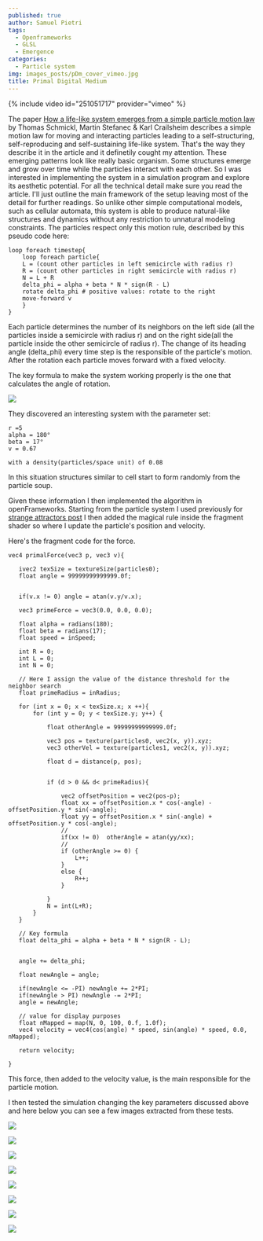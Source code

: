 ```yaml
---
published: true
author: Samuel Pietri
tags:
  - Openframeworks
  - GLSL
  - Emergence
categories:
  - Particle system
img: images_posts/pDm_cover_vimeo.jpg
title: Primal Digital Medium
---
```

{% include video id="251051717" provider="vimeo" %}


The paper [How a life-like system emerges from a simple particle motion law](https://www.nature.com/articles/srep37969) by Thomas Schmickl, Martin Stefanec & Karl Crailsheim describes a simple motion law for moving and interacting particles leading to a self-structuring, self-reproducing and self-sustaining life-like system. That's the way they describe it in the article and it definetily cought my attention. These emerging patterns look like really basic organism. Some structures emerge and grow over time while the particles interact with each other.
So I was interested in implementing the system in a simulation program and explore its aesthetic potential.
For all the technical detail make sure you read the article. I'll just outline the main framework of the setup leaving most of the detail for further readings.
So unlike other simple computational models, such as cellular automata, this system is able to produce natural-like structures and dynamics without any restriction to unnatural modeling constraints. 
The particles respect only this motion rule, described by this pseudo code here:

```
loop foreach timestep{
	loop foreach particle{
    L = (count other particles in left semicircle with radius r)
    R = (count other particles in right semicircle with radius r)
    N = L + R
    delta_phi = alpha + beta * N * sign(R - L)
    rotate delta_phi # positive values: rotate to the right
    move-forward v
    }
}

```

Each particle determines the number of its neighbors on the left side (all the particles inside a semicircle with radius r) and on the right side(all the particle inside the other semicircle of radius r). The change of its heading angle (delta_phi) every time step is the responsible of the particle's motion. After the rotation each particle moves forward with a fixed velocity.

The key formula to make the system working properly is the one that calculates the angle of rotation.


![]({{site.baseurl}}/images_posts/pDm_formula.png)

They discovered an interesting system with the parameter set:
```
r =5
alpha = 180°  	
beta = 17°
v = 0.67

with a density(particles/space unit) of 0.08
```
In this situation structures similar to cell start to form randomly from the particle soup.

Given these information I then implemented the algorithm in openFrameworks. Starting from the particle system I used previously for [strange attractors post](https://fusefactory.github.io/openfuse/strange%20attractors/particle%20system/Strange-Attractors-GPU/) I then added the magical rule inside the fragment shader so where I update the particle's position and velocity.

Here's the fragment code for the force.
```
vec4 primalForce(vec3 p, vec3 v){

   ivec2 texSize = textureSize(particles0);
   float angle = 99999999999999.0f;


   if(v.x != 0) angle = atan(v.y/v.x);

   vec3 primeForce = vec3(0.0, 0.0, 0.0);

   float alpha = radians(180);
   float beta = radians(17); 
   float speed = inSpeed;

   int R = 0;
   int L = 0;
   int N = 0;

   // Here I assign the value of the distance threshold for the neighbor search
   float primeRadius = inRadius;
   
   for (int x = 0; x < texSize.x; x ++){
       for (int y = 0; y < texSize.y; y++) {

           float otherAngle = 99999999999999.0f;

           vec3 pos = texture(particles0, vec2(x, y)).xyz;
           vec3 otherVel = texture(particles1, vec2(x, y)).xyz;

           float d = distance(p, pos);

    
           if (d > 0 && d< primeRadius){

               vec2 offsetPosition = vec2(pos-p);
               float xx = offsetPosition.x * cos(-angle) - offsetPosition.y * sin(-angle);
               float yy = offsetPosition.x * sin(-angle) + offsetPosition.y * cos(-angle);
               //
               if(xx != 0)  otherAngle = atan(yy/xx);
               //
               if (otherAngle >= 0) {
                   L++;
               }
               else {
                   R++;
               }

           }
           N = int(L+R);
       }
   }

   // Key formula
   float delta_phi = alpha + beta * N * sign(R - L);


   angle += delta_phi;

   float newAngle = angle;

   if(newAngle <= -PI) newAngle += 2*PI;
   if(newAngle > PI) newAngle -= 2*PI;
   angle = newAngle;

   // value for display purposes
   float nMapped = map(N, 0, 100, 0.f, 1.0f);
   vec4 velocity = vec4(cos(angle) * speed, sin(angle) * speed, 0.0, nMapped);

   return velocity;

}
```

This force, then added to the velocity value, is the main responsible for the particle motion.

I then tested the simulation changing the key parameters discussed above and here below you can see a few images extracted from these tests.

![]({{site.baseurl}}/images_posts/grab_2018-01-07-18-28-31-489.jpg)

![]({{site.baseurl}}/images_posts/grab_2018-01-07-18-28-46-847.jpg)

![]({{site.baseurl}}/images_posts/grab_2018-01-07-18-32-06-840.jpg)

![]({{site.baseurl}}/images_posts/grab_2018-01-07-18-34-44-476.jpg)

![]({{site.baseurl}}/images_posts/grab_2018-01-14-16-32-41-820.jpg)

![]({{site.baseurl}}/images_posts/grab_2018-01-14-16-34-34-815.jpg)

![]({{site.baseurl}}/images_posts/grab_2018-01-14-17-22-27-866.jpg)

![]({{site.baseurl}}/images_posts/grab_2018-01-14-17-22-55-708.jpg)




